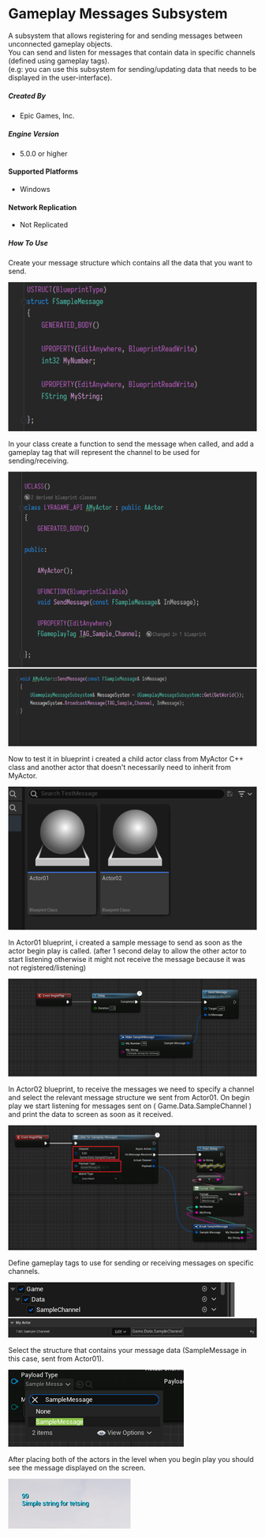 # Gameplay Messages Subsystem

A subsystem that allows registering for and sending messages between unconnected gameplay objects.
<br>
You can send and listen for messages that contain data in specific channels (defined using gameplay tags).
<br>
(e.g: you can use this subsystem for sending/updating data that needs to be displayed in the user-interface).

##### Created By
+ Epic Games, Inc.
 
##### Engine Version
+ 5.0.0 or higher

#### Supported Platforms
+ Windows

#### Network Replication
+ Not Replicated

##### How To Use
Create your message structure which contains all the data that you want to send.

![](/Docs/Capture01.PNG)

In your class create a function to send the message when called, and add a gameplay tag that will represent the channel to be used for sending/receiving.

![](/Docs/Capture02.PNG)
![](/Docs/Capture03.PNG)

Now to test it in blueprint i created a child actor class from MyActor C++ class and another actor that doesn't necessarily need to inherit from MyActor.

![](/Docs/Capture04.PNG)

In Actor01 blueprint, i created a sample message to send as soon as the actor begin play is called. (after 1 second delay to allow the other actor to start listening otherwise it might not receive the message because it was not registered/listening)

![](/Docs/Capture05.PNG)

In Actor02 blueprint, to receive the messages we need to specify a channel and select the relevant message structure we sent from Actor01.
On begin play we start listening for messages sent on ( Game.Data.SampleChannel ) and print the data to screen as soon as it received.

![](/Docs/Capture06.PNG)

Define gameplay tags to use for sending or receiving messages on specific channels.

![](/Docs/Capture07.PNG)
![](/Docs/Capture08.PNG)

Select the structure that contains your message data (SampleMessage in this case, sent from Actor01).

![](/Docs/Capture09.PNG)

After placing both of the actors in the level when you begin play you should see the message displayed on the screen.

![](/Docs/Capture10.PNG)
